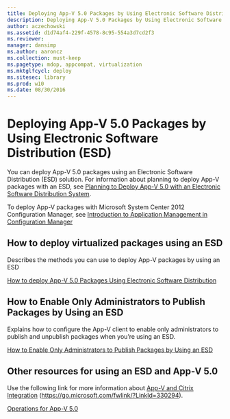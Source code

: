 ```yaml
---
title: Deploying App-V 5.0 Packages by Using Electronic Software Distribution (ESD)
description: Deploying App-V 5.0 Packages by Using Electronic Software Distribution (ESD)
author: aczechowski
ms.assetid: d1d74af4-229f-4578-8c95-554a3d7cd2f3
ms.reviewer: 
manager: dansimp
ms.author: aaroncz
ms.collection: must-keep
ms.pagetype: mdop, appcompat, virtualization
ms.mktglfcycl: deploy
ms.sitesec: library
ms.prod: w10
ms.date: 08/30/2016
---
```



# Deploying App-V 5.0 Packages by Using Electronic Software Distribution (ESD)


You can deploy App-V 5.0 packages using an Electronic Software Distribution (ESD) solution. For information about planning to deploy App-V packages with an ESD, see [Planning to Deploy App-V 5.0 with an Electronic Software Distribution System](planning-to-deploy-app-v-50-with-an-electronic-software-distribution-system.md).

To deploy App-V packages with Microsoft System Center 2012 Configuration Manager, see [Introduction to Application Management in Configuration Manager](https://go.microsoft.com/fwlink/?LinkId=281816)

## How to deploy virtualized packages using an ESD


Describes the methods you can use to deploy App-V packages by using an ESD

[How to deploy App-V 5.0 Packages Using Electronic Software Distribution](how-to-deploy-app-v-50-packages-using-electronic-software-distribution.md)

## How to Enable Only Administrators to Publish Packages by Using an ESD


Explains how to configure the App-V client to enable only administrators to publish and unpublish packages when you’re using an ESD.

[How to Enable Only Administrators to Publish Packages by Using an ESD](how-to-enable-only-administrators-to-publish-packages-by-using-an-esd.md)






## Other resources for using an ESD and App-V 5.0


Use the following link for more information about [App-V and Citrix Integration](https://go.microsoft.com/fwlink/?LinkId=330294 ) (https://go.microsoft.com/fwlink/?LinkId=330294).

[Operations for App-V 5.0](operations-for-app-v-50.md)

 

 






